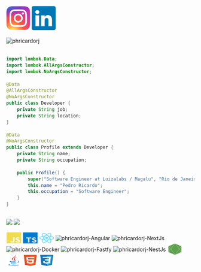 <div> 
  <a href="https://instagram.com/phricardorj" target="_blank" rel="noopener"><img src="https://github.com/CLorant/readme-social-icons/blob/main/large/filled/instagram.svg" target="_blank"></a>
  <a href="https://www.linkedin.com/in/phricardorj" target="_blank" rel="noopener"><img src="https://raw.githubusercontent.com/CLorant/readme-social-icons/main/large/filled/linkedin.svg" target="_blank"></a> 
</div>

<br>

<div style="display: flex">
<!-- <img src = "https://komarev.com/ghpvc/?username=phricardo&label=Profile%20views&color=00ee64" alt="phricardorj"  style="float:right, margin-right:10px"/> -->
<img src="https://img.shields.io/github/followers/phricardo?label=Follow&color=00ee64" alt="phricardorj" style="float:left" />
</div>

<br>

```java
import lombok.Data;
import lombok.AllArgsConstructor;
import lombok.NoArgsConstructor;

@Data
@AllArgsConstructor
@NoArgsConstructor
public class Developer {
    private String job;
    private String location;
}

@Data
@NoArgsConstructor
public class Profile extends Developer {
    private String name;
    private String occupation;

    public Profile() {
        super("Software Engineer at Luizalabs / Magalu", "Rio de Janeiro / RJ");
        this.name = "Pedro Ricardo";
        this.occupation = "Software Engineer";
    }
}
```

<br>

<div>
<img height="180em" src="https://github-readme-stats.vercel.app/api/top-langs/?username=phricardorj&title_color=00ee64&text_color=fff&icon_color=fff&bg_color=181818" />
<img height="180em" src="https://github-readme-stats.vercel.app/api?username=phricardorj&show_icons=true&title_color=00ee64&text_color=fff&icon_color=00ee64&bg_color=181818" />
</div>

<br>

<div style="display: inline_block">
  <img align="center" alt="phricardorj-Js" height="30" width="40" src="https://raw.githubusercontent.com/devicons/devicon/master/icons/javascript/javascript-plain.svg">
  <img align="center" alt="phricardorj-Ts" height="30" width="40" src="https://raw.githubusercontent.com/devicons/devicon/master/icons/typescript/typescript-plain.svg">
  <img align="center" alt="phricardorj-React" height="30" width="40" src="https://raw.githubusercontent.com/devicons/devicon/master/icons/react/react-original.svg">
  <img align="center" alt="phricardorj-Angular" height="30" width="40" src="https://cdn.jsdelivr.net/gh/devicons/devicon/icons/angularjs/angularjs-plain.svg">
  <img align="center" alt="phricardorj-NextJs" height="30" width="40" src="https://cdn.jsdelivr.net/gh/devicons/devicon/icons/nextjs/nextjs-plain.svg">
  <img align="center" alt="phricardorj-Docker" height="30" width="40" src="https://cdn.jsdelivr.net/gh/devicons/devicon/icons/docker/docker-plain.svg">
  <img align="center" alt="phricardorj-Fastfy" height="30" width="40" src="https://cdn.jsdelivr.net/gh/devicons/devicon/icons/fastapi/fastapi-plain.svg">
  <img align="center" alt="phricardorj-NestJs" height="30" width="40" src="https://cdn.jsdelivr.net/gh/devicons/devicon/icons/nestjs/nestjs-original.svg">
  <img align="center" alt="phricardorj-NodeJs" height="30" width="40" src="https://raw.githubusercontent.com/devicons/devicon/00f02ef57fb7601fd1ddcc2fe6fe670fef3ae3e4/icons/nodejs/nodejs-plain.svg">
  <img align="center" alt="phricardorj-Java" height="30" width="40" src="https://raw.githubusercontent.com/devicons/devicon/master/icons/java/java-original.svg">
  <img align="center" alt="phricardorj-HTML" height="30" width="40" src="https://raw.githubusercontent.com/devicons/devicon/master/icons/html5/html5-original.svg">
  <img align="center" alt="phricardorj-CSS" height="30" width="40" src="https://raw.githubusercontent.com/devicons/devicon/master/icons/css3/css3-original.svg">
</img>




